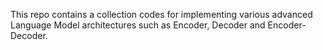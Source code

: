 This repo contains a collection codes for implementing various advanced Language Model architectures such as Encoder, Decoder and Encoder-Decoder. 
